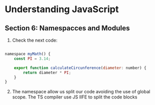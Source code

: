 Understanding JavaScript
========================

Section 6: Namespacces and Modules
----------------------------------

1. Check the next code:

```javascript

namespace myMath() {
	const PI = 3.14;

	export function calculateCircunference(diameter: number) {
		return diameter * PI;
	}
}
```

2. The namespace allow us split our code avoiding the use of global scope. The TS compiler use JS IIFE to split the code blocks 
